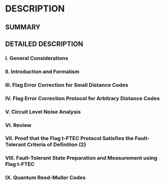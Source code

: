 # DESCRIPTION

## SUMMARY

## DETAILED DESCRIPTION

### I. General Considerations

### II. Introduction and Formalism

### III. Flag Error Correction for Small Distance Codes

### IV. Flag Error Correction Protocol for Arbitrary Distance Codes

### V. Circuit Level Noise Analysis

### VI. Review

### VII. Proof that the Flag t-FTEC Protocol Satisfies the Fault-Tolerant Criteria of Definition (2)

### VIII. Fault-Tolerant State Preparation and Measurement using Flag t-FTEC

### IX. Quantum Reed-Muller Codes

